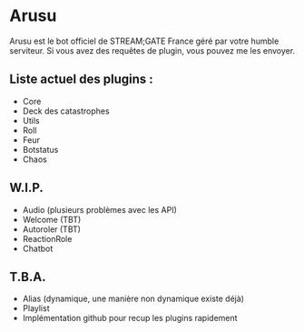 # Arusu
Arusu est le bot officiel de STREAM;GATE France géré par votre humble serviteur.
Si vous avez des requêtes de plugin, vous pouvez me les envoyer.

## Liste actuel des plugins :
- Core
- Deck des catastrophes
- Utils
- Roll
- Feur
- Botstatus
- Chaos

## W.I.P.
- Audio (plusieurs problèmes avec les API)
- Welcome (TBT)
- Autoroler (TBT)
- ReactionRole
- Chatbot

## T.B.A.

- Alias (dynamique, une manière non dynamique existe déjà)
- Playlist
- Implémentation github pour recup les plugins rapidement
